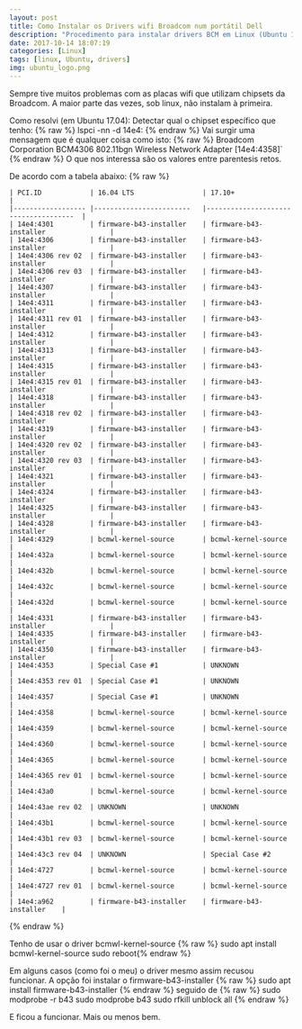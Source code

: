 ```yaml
---
layout: post
title: Como Instalar os Drivers wifi Broadcom num portátil Dell
description: "Procedimento para instalar drivers BCM em Linux (Ubuntu 17.04)"
date: 2017-10-14 18:07:19
categories: [Linux]
tags: [linux, Ubuntu, drivers]
img: ubuntu_logo.png
---
```

Sempre tive muitos problemas com as placas wifi que utilizam chipsets da Broadcom. A maior parte das vezes, sob linux, não instalam à primeira.

Como resolvi  (em Ubuntu 17.04):
Detectar qual o chipset específico que tenho:
{% raw %}
    lspci -nn -d 14e4:
{% endraw %}
Vai surgir uma mensagem que é qualquer coisa como isto:
{% raw %}
    Broadcom Corporation BCM4306 802.11bgn Wireless Network Adapter [14e4:4358]`
{% endraw %}
O que nos interessa são os valores entre parentesis retos.

De acordo com a tabela abaixo:
{% raw %}

    | PCI.ID           	| 16.04 LTS              	| 17.10+                              	|
    |------------------	|------------------------	|-------------------------------------	|
    | 14e4:4301        	| firmware-b43-installer 	| firmware-b43-installer              	|
    | 14e4:4306        	| firmware-b43-installer 	| firmware-b43-installer              	|
    | 14e4:4306 rev 02 	| firmware-b43-installer 	| firmware-b43-installer              	|
    | 14e4:4306 rev 03 	| firmware-b43-installer 	| firmware-b43-installer              	|
    | 14e4:4307        	| firmware-b43-installer 	| firmware-b43-installer              	|
    | 14e4:4311        	| firmware-b43-installer 	| firmware-b43-installer              	|
    | 14e4:4311 rev 01 	| firmware-b43-installer 	| firmware-b43-installer              	|
    | 14e4:4312        	| firmware-b43-installer 	| firmware-b43-installer              	|
    | 14e4:4313        	| firmware-b43-installer 	| firmware-b43-installer              	|
    | 14e4:4315        	| firmware-b43-installer 	| firmware-b43-installer              	|
    | 14e4:4315 rev 01 	| firmware-b43-installer 	| firmware-b43-installer              	|
    | 14e4:4318        	| firmware-b43-installer 	| firmware-b43-installer              	|
    | 14e4:4318 rev 02 	| firmware-b43-installer 	| firmware-b43-installer              	|
    | 14e4:4319        	| firmware-b43-installer 	| firmware-b43-installer              	|
    | 14e4:4320 rev 02 	| firmware-b43-installer 	| firmware-b43-installer              	|
    | 14e4:4320 rev 03 	| firmware-b43-installer 	| firmware-b43-installer              	|
    | 14e4:4321        	| firmware-b43-installer 	| firmware-b43-installer              	|
    | 14e4:4324        	| firmware-b43-installer 	| firmware-b43-installer              	|
    | 14e4:4325        	| firmware-b43-installer 	| firmware-b43-installer              	|
    | 14e4:4328        	| firmware-b43-installer 	| firmware-b43-installer              	|
    | 14e4:4329        	| bcmwl-kernel-source    	| bcmwl-kernel-source                 	|
    | 14e4:432a        	| bcmwl-kernel-source    	| bcmwl-kernel-source                 	|
    | 14e4:432b        	| bcmwl-kernel-source    	| bcmwl-kernel-source                 	|
    | 14e4:432c        	| bcmwl-kernel-source    	| bcmwl-kernel-source                 	|
    | 14e4:432d        	| bcmwl-kernel-source    	| bcmwl-kernel-source                 	|
    | 14e4:4331        	| firmware-b43-installer 	| firmware-b43-installer              	|
    | 14e4:4335        	| firmware-b43-installer 	| firmware-b43-installer              	|
    | 14e4:4350        	| firmware-b43-installer 	| firmware-b43-installer              	|
    | 14e4:4353        	| Special Case #1        	| UNKNOWN                             	|
    | 14e4:4353 rev 01 	| Special Case #1        	| UNKNOWN                             	|
    | 14e4:4357        	| Special Case #1        	| UNKNOWN                             	|
    | 14e4:4358        	| bcmwl-kernel-source    	| bcmwl-kernel-source                 	|
    | 14e4:4359        	| bcmwl-kernel-source    	| bcmwl-kernel-source                 	|
    | 14e4:4360        	| bcmwl-kernel-source    	| bcmwl-kernel-source                 	|
    | 14e4:4365        	| bcmwl-kernel-source    	| bcmwl-kernel-source                 	|
    | 14e4:4365 rev 01 	| bcmwl-kernel-source    	| bcmwl-kernel-source                 	|
    | 14e4:43a0        	| bcmwl-kernel-source    	| bcmwl-kernel-source                 	|
    | 14e4:43ae rev 02 	| UNKNOWN                	| UNKNOWN                             	|
    | 14e4:43b1        	| bcmwl-kernel-source    	| bcmwl-kernel-source                 	|
    | 14e4:43b1 rev 03 	| bcmwl-kernel-source    	| bcmwl-kernel-source                 	|
    | 14e4:43c3 rev 04 	| UNKNOWN                	| Special Case #2                     	|
    | 14e4:4727        	| bcmwl-kernel-source    	| bcmwl-kernel-source                 	|
    | 14e4:4727 rev 01 	| bcmwl-kernel-source    	| bcmwl-kernel-source                 	|
    | 14e4:a962        	| firmware-b43-installer 	| firmware-b43-installer 	|
{% endraw %}

Tenho de usar o driver bcmwl-kernel-source
{% raw %}
    sudo apt install bcmwl-kernel-source
    sudo reboot{% endraw %}

Em alguns casos (como foi o meu) o driver mesmo assim recusou funcionar. A opção foi instalar o firmware-b43-installer
{% raw %}
    sudo apt install firmware-b43-installer
{% endraw %}
seguido de 
{% raw %}
    sudo modprobe -r b43
    sudo modprobe b43
    sudo rfkill unblock all
{% endraw %}
 
E ficou a funcionar. Mais ou menos bem.
